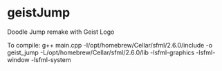 # geistJump
Doodle Jump remake with Geist Logo

To compile:
g++ main.cpp -I/opt/homebrew/Cellar/sfml/2.6.0/include -o geist_jump -L/opt/homebrew/Cellar/sfml/2.6.0/lib -lsfml-graphics -lsfml-window -lsfml-system
